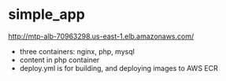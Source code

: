 ﻿# simple_app
http://mtp-alb-70963298.us-east-1.elb.amazonaws.com/
- three containers: nginx, php, mysql
- content in php container
- deploy.yml is for building, and deploying images to AWS ECR

